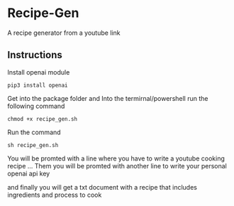 # Recipe-Gen
A recipe generator from a youtube link

## Instructions
Install openai module
``` 
pip3 install openai
```

Get into the package folder and Into the termirnal/powershell run the following command
```
chmod +x recipe_gen.sh
```

Run the command
```
sh recipe_gen.sh
```

You will be promted with a line where you have to write a youtube cooking recipe
...
Them you will be promted with another line to write your personal openai api key

and finally you will get a txt document with a recipe that includes ingredients and process to cook


